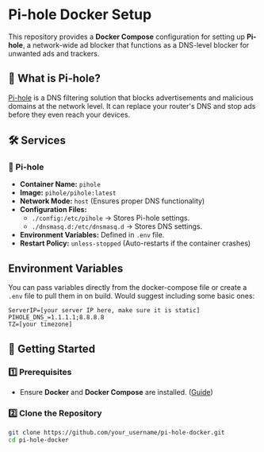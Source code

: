 # Pi-hole Docker Setup

This repository provides a **Docker Compose** configuration for setting up **Pi-hole**, a network-wide ad blocker that functions as a DNS-level blocker for unwanted ads and trackers.

## 📌 What is Pi-hole?

[Pi-hole](https://pi-hole.net/) is a DNS filtering solution that blocks advertisements and malicious domains at the network level. It can replace your router's DNS and stop ads before they even reach your devices.

## 🛠 Services

### 🚀 Pi-hole

- **Container Name:** `pihole`
- **Image:** `pihole/pihole:latest`
- **Network Mode:** `host` (Ensures proper DNS functionality)
- **Configuration Files:**
  - `./config:/etc/pihole` → Stores Pi-hole settings.
  - `./dnsmasq.d:/etc/dnsmasq.d` → Stores DNS settings.
- **Environment Variables:** Defined in `.env` file.
- **Restart Policy:** `unless-stopped` (Auto-restarts if the container crashes)

## Environment Variables

You can pass variables directly from the docker-compose file or create a `.env` file to pull them in on build.
Would suggest including some basic ones:

```
ServerIP=[your server IP here, make sure it is static]
PIHOLE_DNS_=1.1.1.1;8.8.8.8
TZ=[your timezone]
```

## 📌 Getting Started

### 1️⃣ Prerequisites

- Ensure **Docker** and **Docker Compose** are installed. ([Guide](https://docs.docker.com/get-docker/))

### 2️⃣ Clone the Repository

```sh
git clone https://github.com/your_username/pi-hole-docker.git
cd pi-hole-docker
```
